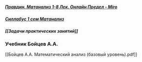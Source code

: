 ##### [Правдин. Матанализ 1-8 Лек. Онлайн Предел - Miro](https://miro.com/app/board/uXjVKhg89xs=/)
##### [Силлабус 1 сем Матанализ](https://docs.google.com/document/d/1xygv9zjv41BTTVRa1fCs8useCHvtzT9qVGWAbYRvw7U/edit)
##### [[Задачи практических занятий]]

### Учебник Бойцев А.А.
[[Бойцев А.А. Математический анализ (базовый уровень).pdf]]

